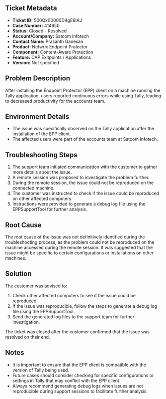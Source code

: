 ## Ticket Metadata
- **Ticket ID:** 500Qk00000D4gE6IAJ
- **Case Number:** 414950
- **Status:** Closed - Resolved
- **Account/Company:** Satcom Infotech
- **Contact Name:** Prasanth Ganesan
- **Product:** Netwrix Endpoint Protector
- **Component:** Content-Aware Protection
- **Feature:** CAP Exitpoints / Applications
- **Version:** Not specified

## Problem Description
After installing the Endpoint Protector (EPP) client on a machine running the Tally application, users reported continuous errors while using Tally, leading to decreased productivity for the accounts team.

## Environment Details
- The issue was specifically observed on the Tally application after the installation of the EPP client.
- The affected users were part of the accounts team at Satcom Infotech.

## Troubleshooting Steps
1. The support team initiated communication with the customer to gather more details about the issue.
2. A remote session was proposed to investigate the problem further.
3. During the remote session, the issue could not be reproduced on the connected machine.
4. The customer was instructed to check if the issue could be reproduced on other affected computers.
5. Instructions were provided to generate a debug log file using the EPPSupportTool for further analysis.

## Root Cause
The root cause of the issue was not definitively identified during the troubleshooting process, as the problem could not be reproduced on the machine accessed during the remote session. It was suggested that the issue might be specific to certain configurations or installations on other machines.

## Solution
The customer was advised to:
1. Check other affected computers to see if the issue could be reproduced.
2. If the issue was reproducible, follow the steps to generate a debug log file using the EPPSupportTool.
3. Send the generated log files to the support team for further investigation.

The ticket was closed after the customer confirmed that the issue was resolved on their end.

## Notes
- It is important to ensure that the EPP client is compatible with the version of Tally being used.
- Future cases should consider checking for specific configurations or settings in Tally that may conflict with the EPP client.
- Always recommend generating debug logs when issues are not reproducible during support sessions to facilitate further analysis.